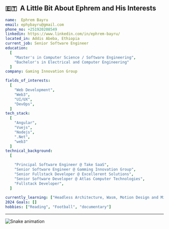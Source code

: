 <h2> 🇪🇹 &nbsp;A Little Bit About Ephrem and His Interests</h2>

```yaml
name:  Ephrem Bayru
email: ephybayru@gmail.com
phone_no: +251920208549
linkedin: https://www.linkedin.com/in/ephrem-bayru/
located_in: Addis Abeba, Ethiopia
current_job: Senior Software Engineer
education:
  [
    "Master's in Computer Science / Software Engineering",
    "Bachelor's in Electrical and Computer Engineering"
  ]
company: Gaming Innovation Group

fields_of_interests:
  [
    "Web Development",
    "Web3",
    "UI/UX",
    "DevOps",
  ]
tech_stack:
  [
    "Angular",
    "Vuejs",
    "Nodejs",
    ".Net",
    "web3"
  ]
technical_background:
  [

    "Principal Software Engineer @ Take SaaS", 
    "Senior Software Engineer @ Gamming Innovation Group",
    "Senior Fullstack Developer @ Excellerent Solutions",
    "Senior Software Developer @ Atlas Computer Technologies",
    "Fullstack Developer",
  ]
  
currently_learning: ["Headless Architecture, Wasm, Motion Design and Microinteractions"]
2024 Goals: []
hobbies: ["Reading", "Football", "documentary"]
```
  
---  

![Snake animation](https://github.com/ephy-bayru/snake-game/blob/output/dist/github-contribution-grid-snake.svg)
